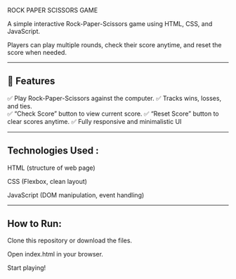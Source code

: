 ROCK PAPER SCISSORS GAME

A simple interactive Rock-Paper-Scissors game using HTML, CSS, and JavaScript.

Players can play multiple rounds, check their score anytime, and reset the score when needed.

---

## 🚀 Features

✅ Play Rock-Paper-Scissors against the computer.
✅ Tracks wins, losses, and ties.<br>
✅ “Check Score” button to view current score.
✅ “Reset Score” button to clear scores anytime.
✅ Fully responsive and minimalistic UI

---

## Technologies Used :

HTML (structure of web page)

CSS (Flexbox, clean layout)

JavaScript (DOM manipulation, event handling)

---

## How to Run:

Clone this repository or download the files.

Open index.html in your browser.

Start playing!
